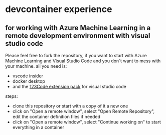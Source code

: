 # devcontainer experience
## for working with Azure Machine Learning in a remote development environment with visual studio code

Please feel free to fork the repository, if you want to start with Azure Machine Learning and Visual Studio Code  and you don´t want to mess with your machine.
all you need is:
* vscode insider
* docker desktop
* and the [123Code extension pack](https://marketplace.visualstudio.com/items?itemName=holgerimbery.123code) for visual studio code


steps:
* clone this repository or start with a copy of it a new one
* click on "Open a remote window", select "Open Remote Repository", edit the container definition files if needed
* click on "Open a remote window", select "Continue working on" to start everything in a container
